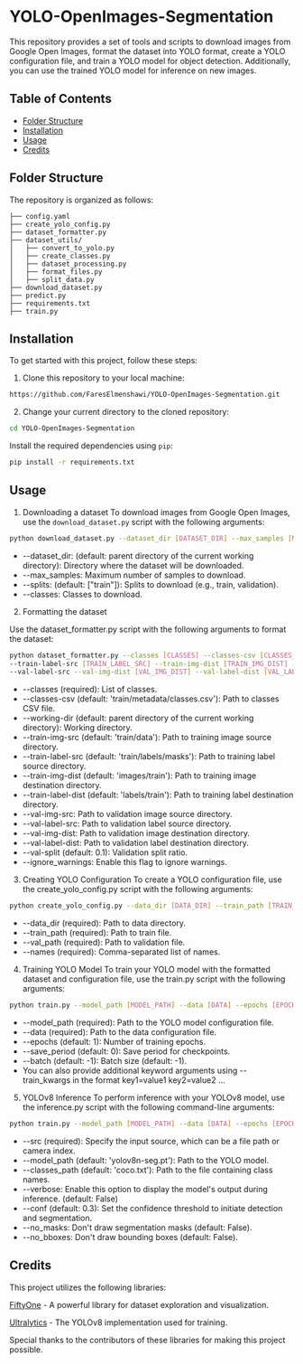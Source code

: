# YOLO-OpenImages-Segmentation

This repository provides a set of tools and scripts to download images from Google Open Images, format the dataset into YOLO format, create a YOLO configuration file, and train a YOLO model for object detection. Additionally, you can use the trained YOLO model for inference on new images.

## Table of Contents

- [Folder Structure](#folder-structure)
- [Installation](#installation)
- [Usage](#usage)
- [Credits](#credits)


## Folder Structure

The repository is organized as follows:

```/
├── config.yaml
├── create_yolo_config.py
├── dataset_formatter.py
├── dataset_utils/
│   ├── convert_to_yolo.py
│   ├── create_classes.py
│   ├── dataset_processing.py
│   ├── format_files.py
│   ├── split_data.py
├── download_dataset.py
├── predict.py
├── requirements.txt
├── train.py
```
## Installation

To get started with this project, follow these steps:

1. Clone this repository to your local machine:

```bash 
https://github.com/FaresElmenshawi/YOLO-OpenImages-Segmentation.git
```

2. Change your current directory to the cloned repository:

```bash
cd YOLO-OpenImages-Segmentation
```

Install the required dependencies using `pip`:

```bash
pip install -r requirements.txt
```

## Usage

1. Downloading a dataset
To download images from Google Open Images, use the `download_dataset.py` script with the following arguments:

```bash
python download_dataset.py --dataset_dir [DATASET_DIR] --max_samples [MAX_SAMPLES] --splits [SPLITS] --classes [CLASSES]
```
* --dataset_dir:  (default: parent directory of the current working directory): Directory where the dataset will be downloaded.
* --max_samples: Maximum number of samples to download.
* --splits: (default: ["train"]): Splits to download (e.g., train, validation).
* --classes: Classes to download.

2. Formatting the dataset

Use the dataset_formatter.py script with the following arguments to format the dataset:

```bash
python dataset_formatter.py --classes [CLASSES] --classes-csv [CLASSES_CSV] --working-dir [WORKING_DIR]  --train-img-src [TRAIN_IMG_SRC]
--train-label-src [TRAIN_LABEL_SRC] --train-img-dist [TRAIN_IMG_DIST] --train-label-dist [TRAIN_LABEL_DIST] --val-img-src [VAL_IMG_SRC]  [VAL_LABEL_SRC] 
--val-label-src --val-img-dist [VAL_IMG_DIST] --val-label-dist [VAL_LABEL_DIST] --val-split [VAL_SPLIT] --ignore_warnings
```

* --classes (required): List of classes.
* --classes-csv (default: 'train/metadata/classes.csv'): Path to classes CSV file.
* --working-dir (default: parent directory of the current working directory): Working directory.
* --train-img-src (default: 'train/data'): Path to training image source directory.
* --train-label-src (default: 'train/labels/masks'): Path to training label source directory.
* --train-img-dist (default: 'images/train'): Path to training image destination directory.
* --train-label-dist (default: 'labels/train'): Path to training label destination directory.
* --val-img-src: Path to validation image source directory.
* --val-label-src: Path to validation label source directory.
* --val-img-dist: Path to validation image destination directory.
* --val-label-dist: Path to validation label destination directory.
* --val-split (default: 0.1): Validation split ratio.
* --ignore_warnings: Enable this flag to ignore warnings.

3. Creating YOLO Configuration
To create a YOLO configuration file, use the create_yolo_config.py script with the following arguments:

```bash
python create_yolo_config.py --data_dir [DATA_DIR] --train_path [TRAIN_PATH] --val_path [VAL_PATH] --names [NAMES]
```
* --data_dir (required): Path to data directory.
* --train_path (required): Path to train file.
* --val_path (required): Path to validation file.
* --names (required): Comma-separated list of names.

4. Training YOLO Model
To train your YOLO model with the formatted dataset and configuration file, use the train.py script with the following arguments:

```bash
python train.py --model_path [MODEL_PATH] --data [DATA] --epochs [EPOCHS] --save_period [SAVE_PERIOD] --batch [BATCH] --train_kwargs [TRAIN_KWARGS]
```

* --model_path (required): Path to the YOLO model configuration file.
* --data (required): Path to the data configuration file.
* --epochs (default: 1): Number of training epochs.
* --save_period (default: 0): Save period for checkpoints.
* --batch (default: -1): Batch size (default: -1).
* You can also provide additional keyword arguments using --train_kwargs in the format key1=value1 key2=value2 ...

5. YOLOv8 Inference
To perform inference with your YOLOv8 model, use the inference.py script with the following command-line arguments:

```bash
python train.py --model_path [MODEL_PATH] --data [DATA] --epochs [EPOCHS] --save_period [SAVE_PERIOD] --batch [BATCH] --train_kwargs [TRAIN_KWARGS]
```
* --src (required): Specify the input source, which can be a file path or camera index.
* --model_path (default: 'yolov8n-seg.pt'): Path to the YOLO model.
* --classes_path (default: 'coco.txt'): Path to the file containing class names.
* --verbose: Enable this option to display the model's output during inference. (default: False)
* --conf (default: 0.3): Set the confidence threshold to initiate detection and segmentation.
* --no_masks: Don't draw segmentation masks (default: False).
* --no_bboxes: Don't draw bounding boxes (default: False).


## Credits

This project utilizes the following libraries:

[FiftyOne](https://docs.voxel51.com/) - A powerful library for dataset exploration and visualization.

[Ultralytics](https://github.com/ultralytics/ultralytics) - The YOLOv8 implementation used for training.

Special thanks to the contributors of these libraries for making this project possible.
